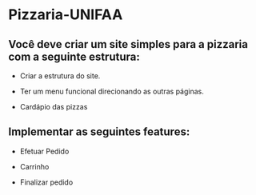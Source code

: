 # Pizzaria-UNIFAA

## Você deve criar um site simples para a pizzaria com a seguinte estrutura:

- Criar a estrutura do site.

- Ter um menu funcional direcionando as outras páginas. 

- Cardápio das pizzas

## Implementar as seguintes features:

-  Efetuar Pedido

- Carrinho

- Finalizar pedido
